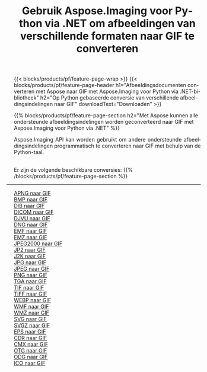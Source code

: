﻿---
title: Gebruik Aspose.Imaging voor Python via .NET om afbeeldingen van verschillende formaten naar GIF te converteren 
weight: 3920
url: /nl/python-net/conversion/to/gif 
lang: nl
langdirlevel: 2
locales: zh-hans,ja,it,ru,de,es,fr,nl,id,lt,pl,pt,vi,tr,ko,zh-hant,ar,hi,th,sv,cs,uk,he
description: U kunt Aspose.Imaging voor Python gebruiken via de .NET-bibliotheek om van verschillende formaten naar GIF te converteren
---

{{< blocks/products/pf/feature-page-wrap >}}
{{< blocks/products/pf/feature-page-header h1="Afbeeldingsdocumenten converteren met Aspose naar GIF met Aspose.Imaging voor Python via .NET-bibliotheek" h2="Op Python gebaseerde conversie van verschillende afbeeldingsindelingen naar GIF" downloadText="Downloaden" >}}


{{% blocks/products/pf/feature-page-section  h2="Met Aspose kunnen alle ondersteunde afbeeldingsindelingen worden geconverteerd naar GIF met Aspose.Imaging voor Python via .NET" %}}
<p align=justify>Aspose.Imaging API kan worden gebruikt om andere ondersteunde afbeeldingsindelingen programmatisch te converteren naar GIF met behulp van de Python-taal.</p>
<br/>
Er zijn de volgende beschikbare conversies:
{{% /blocks/products/pf/feature-page-section %}}
<div class="container-fluid productfamilypage bg-gray">
    <div class="convertypes bg-gray agp-content section">
        <div class="container">
		<hr style="margin-left:-20px;"/>
		<div class="row other-converters">
		    <div class='col-md-2 other-converter remove-lp remove-rp'><a href="/imaging/nl/python-net/conversion/apng-to-gif" >APNG naar GIF</a></div>
<div class='col-md-2 other-converter remove-lp remove-rp'><a href="/imaging/nl/python-net/conversion/bmp-to-gif" >BMP naar GIF</a></div>
<div class='col-md-2 other-converter remove-lp remove-rp'><a href="/imaging/nl/python-net/conversion/dib-to-gif" >DIB naar GIF</a></div>
<div class='col-md-2 other-converter remove-lp remove-rp'><a href="/imaging/nl/python-net/conversion/dicom-to-gif" >DICOM naar GIF</a></div>
<div class='col-md-2 other-converter remove-lp remove-rp'><a href="/imaging/nl/python-net/conversion/djvu-to-gif" >DJVU naar GIF</a></div>
<div class='col-md-2 other-converter remove-lp remove-rp'><a href="/imaging/nl/python-net/conversion/dng-to-gif" >DNG naar GIF</a></div>
<div class='col-md-2 other-converter remove-lp remove-rp'><a href="/imaging/nl/python-net/conversion/emf-to-gif" >EMF naar GIF</a></div>
<div class='col-md-2 other-converter remove-lp remove-rp'><a href="/imaging/nl/python-net/conversion/emz-to-gif" >EMZ naar GIF</a></div>
<div class='col-md-2 other-converter remove-lp remove-rp'><a href="/imaging/nl/python-net/conversion/jpeg2000-to-gif" >JPEG2000 naar GIF</a></div>
<div class='col-md-2 other-converter remove-lp remove-rp'><a href="/imaging/nl/python-net/conversion/jp2-to-gif" >JP2 naar GIF</a></div>
<div class='col-md-2 other-converter remove-lp remove-rp'><a href="/imaging/nl/python-net/conversion/j2k-to-gif" >J2K naar GIF</a></div>
<div class='col-md-2 other-converter remove-lp remove-rp'><a href="/imaging/nl/python-net/conversion/jpg-to-gif" >JPG naar GIF</a></div>
<div class='col-md-2 other-converter remove-lp remove-rp'><a href="/imaging/nl/python-net/conversion/jpeg-to-gif" >JPEG naar GIF</a></div>
<div class='col-md-2 other-converter remove-lp remove-rp'><a href="/imaging/nl/python-net/conversion/png-to-gif" >PNG naar GIF</a></div>
<div class='col-md-2 other-converter remove-lp remove-rp'><a href="/imaging/nl/python-net/conversion/tga-to-gif" >TGA naar GIF</a></div>
<div class='col-md-2 other-converter remove-lp remove-rp'><a href="/imaging/nl/python-net/conversion/tif-to-gif" >TIF naar GIF</a></div>
<div class='col-md-2 other-converter remove-lp remove-rp'><a href="/imaging/nl/python-net/conversion/tiff-to-gif" >TIFF naar GIF</a></div>
<div class='col-md-2 other-converter remove-lp remove-rp'><a href="/imaging/nl/python-net/conversion/webp-to-gif" >WEBP naar GIF</a></div>
<div class='col-md-2 other-converter remove-lp remove-rp'><a href="/imaging/nl/python-net/conversion/wmf-to-gif" >WMF naar GIF</a></div>
<div class='col-md-2 other-converter remove-lp remove-rp'><a href="/imaging/nl/python-net/conversion/wmz-to-gif" >WMZ naar GIF</a></div>
<div class='col-md-2 other-converter remove-lp remove-rp'><a href="/imaging/nl/python-net/conversion/svg-to-gif" >SVG naar GIF</a></div>
<div class='col-md-2 other-converter remove-lp remove-rp'><a href="/imaging/nl/python-net/conversion/svgz-to-gif" >SVGZ naar GIF</a></div>
<div class='col-md-2 other-converter remove-lp remove-rp'><a href="/imaging/nl/python-net/conversion/eps-to-gif" >EPS naar GIF</a></div>
<div class='col-md-2 other-converter remove-lp remove-rp'><a href="/imaging/nl/python-net/conversion/cdr-to-gif" >CDR naar GIF</a></div>
<div class='col-md-2 other-converter remove-lp remove-rp'><a href="/imaging/nl/python-net/conversion/cmx-to-gif" >CMX naar GIF</a></div>
<div class='col-md-2 other-converter remove-lp remove-rp'><a href="/imaging/nl/python-net/conversion/otg-to-gif" >OTG naar GIF</a></div>
<div class='col-md-2 other-converter remove-lp remove-rp'><a href="/imaging/nl/python-net/conversion/odg-to-gif" >ODG naar GIF</a></div>
<div class='col-md-2 other-converter remove-lp remove-rp'><a href="/imaging/nl/python-net/conversion/ico-to-gif" >ICO naar GIF</a></div>
                </div>
        </div>
    </div>
</div>
<br/>

